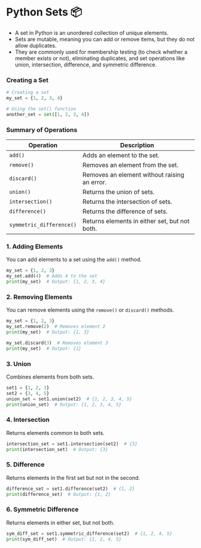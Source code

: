 # Python Sets 📦
- A set in Python is an unordered collection of unique elements.
- Sets are mutable, meaning you can add or remove items, but they do not allow duplicates. 
- They are commonly used for membership testing (to check whether a member exists or not), eliminating duplicates, and set operations like union, intersection, difference, and symmetric difference.

### Creating a Set
``` python
# Creating a set
my_set = {1, 2, 3, 4}

# Using the set() function
another_set = set([1, 2, 3, 4])
```

### Summary of Operations
| Operation                | Description                                      |
|--------------------------|--------------------------------------------------|
| `add()`                  | Adds an element to the set.                      |
| `remove()`               | Removes an element from the set.                 |
| `discard()`              | Removes an element without raising an error.     |
| `union()`                | Returns the union of sets.                       |
| `intersection()`         | Returns the intersection of sets.                |
| `difference()`           | Returns the difference of sets.                  |
| `symmetric_difference()`  | Returns elements in either set, but not both.       |



### 1. **Adding Elements**
You can add elements to a set using the `add()` method.

```python
my_set = {1, 2, 3}
my_set.add(4)  # Adds 4 to the set
print(my_set)  # Output: {1, 2, 3, 4}
```

### 2. **Removing Elements**
You can remove elements using the `remove()` or `discard()` methods.

```python
my_set = {1, 2, 3}
my_set.remove(2)  # Removes element 2
print(my_set)  # Output: {1, 3}

my_set.discard(3)  # Removes element 3
print(my_set)  # Output: {1}
```

### 3. **Union**
Combines elements from both sets.

```python
set1 = {1, 2, 3}
set2 = {3, 4, 5}
union_set = set1.union(set2)  # {1, 2, 3, 4, 5}
print(union_set)  # Output: {1, 2, 3, 4, 5}
```

### 4. **Intersection**
Returns elements common to both sets.

```python
intersection_set = set1.intersection(set2)  # {3}
print(intersection_set)  # Output: {3}
```

### 5. **Difference**
Returns elements in the first set but not in the second.

```python
difference_set = set1.difference(set2)  # {1, 2}
print(difference_set)  # Output: {1, 2}
```

### 6. **Symmetric Difference**
Returns elements in either set, but not both.

```python
sym_diff_set = set1.symmetric_difference(set2)  # {1, 2, 4, 5}
print(sym_diff_set)  # Output: {1, 2, 4, 5}
```

